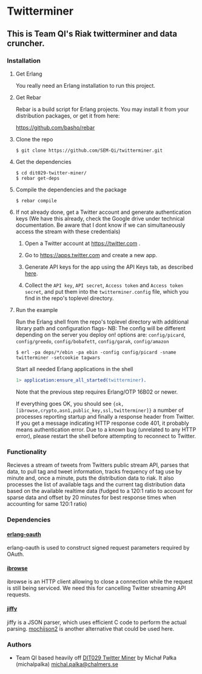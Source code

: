 # Twitterminer

## This is Team QI's Riak twitterminer and data cruncher.

### Installation

1.  Get Erlang

    You really need an Erlang installation to run this project.

1.  Get Rebar

    Rebar is a build script for Erlang projects. You may install it from your distribution packages, or get it from here:

    https://github.com/basho/rebar

1.  Clone the repo

        $ git clone https://github.com/SEM-Qi/twitterminer.git

1.  Get the dependencies

        $ cd dit029-twitter-miner/
        $ rebar get-deps

1.  Compile the dependencies and the package

        $ rebar compile

1.  If not already done, get a Twitter account and generate authentication keys
    (We have this already, check the Google drive under technical documentation. Be aware that I dont know if we can simultaneously access the stream with these credentials)

    1.  Open a Twitter account at https://twitter.com .

    1.  Go to https://apps.twitter.com and create a new app.

    1.  Generate API keys for the app using the API Keys tab, as described
        [here](https://dev.twitter.com/oauth/overview/application-owner-access-tokens).

    1.  Collect the `API key`, `API secret`, `Access token` and `Access token secret`,
        and put them into the `twitterminer.config` file, which you find in the repo's
        toplevel directory.

1.  Run the example

    Run the Erlang shell from the repo's toplevel directory with additional library path and configuration flags- NB: The config will be different depending on the server you deploy on! options are: `config/picard`, `config/greedo`, `config/bobafett`, `config/garak`, `config/amazon`

        $ erl -pa deps/*/ebin -pa ebin -config config/picard -sname twitterminer -setcookie tagwars

    Start all needed Erlang applications in the shell

    ```erlang
    1> application:ensure_all_started(twitterminer).
    ```

    Note that the previous step requires Erlang/OTP 16B02 or newer. 

    If everything goes OK, you should see `{ok,[ibrowse,crypto,asn1,public_key,ssl,twitterminer]}` a number of processes reporting startup and finally a response header from Twitter. If you get a message indicating HTTP response code 401, it probably means authentication error. Due to a known bug (unrelated to any HTTP error), please restart the shell before attempting to reconnect to Twitter.

### Functionality

Recieves a stream of tweets from Twitters public stream API, parses that data, to pull tag and tweet information, tracks frequency of tag use by minute and, once a minute, puts the distribution data to riak. It also processes the list of available tags and the current tag distribution data based on the available realtime data (fudged to a 120:1 ratio to account for sparse data and offset by 20 minutes for best response times when accounting for same 120:1 ratio) 

### Dependencies

#### [erlang-oauth](https://github.com/tim/erlang-oauth/)

erlang-oauth is used to construct signed request parameters required by OAuth.

#### [ibrowse](https://github.com/cmullaparthi/ibrowse)

ibrowse is an HTTP client allowing to close a connection while the request is still being serviced. We need this for cancelling Twitter streaming API requests.

#### [jiffy](https://github.com/davisp/jiffy)

jiffy is a JSON parser, which uses efficient C code to perform the actual parsing. [mochijson2](https://github.com/bjnortier/mochijson2) is another alternative that could be used here.

### Authors

* Team QI based heavily off [DIT029 Twitter Miner](https://github.com/michalpalka/dit029-twitter-miner) by Michał Pałka (michalpalka) <michal.palka@chalmers.se>


